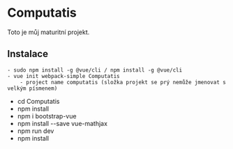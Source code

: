 Computatis
==========

Toto je můj maturitní projekt.

Instalace
---------
	- sudo npm install -g @vue/cli / npm install -g @vue/cli
	- vue init webpack-simple Computatis
		- project name computatis (složka projekt se prý nemůže jmenovat s velkým písmenem)
 - cd Computatis
 - npm install
 - npm i bootstrap-vue
 - npm install --save vue-mathjax
 - npm run dev
 - npm install
